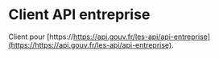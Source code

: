 # Client API entreprise

Client pour [https://https://api.gouv.fr/les-api/api-entreprise](https://https://api.gouv.fr/les-api/api-entreprise).


